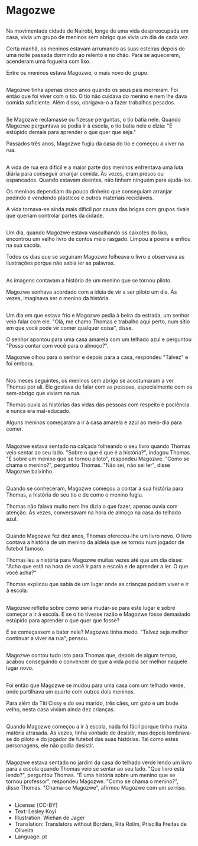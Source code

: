 # Magozwe

##
Na movimentada cidade de Nairobi, longe de uma vida despreocupada em casa, vivia um grupo de meninos sem abrigo que vivia um dia de cada vez.

Certa manhã, os meninos estavam arrumando as suas esteiras depois de uma noite passada dormindo ao relento e no chão. Para se aquecerem, acenderam uma fogueira com lixo.

Entre os meninos estava Magozwe, o mais novo do grupo.

##
Magozwe tinha apenas cinco anos quando os seus pais morreram. Foi então que foi viver com o tio. O tio não cuidava do menino e nem lhe dava comida suficiente. Além disso, obrigava-o a fazer trabalhos pesados.

##
Se Magozwe reclamasse ou fizesse perguntas, o tio batia nele. Quando Magozwe perguntava se podia ir à escola, o tio batia nele e dizia: "É estúpido demais para aprender o que quer que seja."

Passados três anos, Magozwe fugiu da casa do tio e começou a viver na rua.

##
A vida de rua era difícil e a maior parte dos meninos enfrentava uma luta diária para conseguir arranjar comida. Às vezes, eram presos ou espancados. Quando estavam doentes, não tinham ninguém para ajudá-los.

Os meninos dependiam do pouco dinheiro que conseguiam arranjar pedindo e vendendo plásticos e outros materiais recicláveis.

A vida tornava-se ainda mais difícil por causa das brigas com grupos rivais que queriam controlar partes da cidade.

##
Um dia, quando Magozwe estava vasculhando os caixotes do lixo, encontrou um velho livro de contos meio rasgado. Limpou a poeira e enfiou na sua sacola.

Todos os dias que se seguiram Magozwe folheava o livro e observava as ilustrações porque não sabia ler as palavras.

##
As imagens contavam a história de um menino que se tornou piloto.

Magozwe sonhava acordado com a ideia de vir a ser piloto um dia. Às vezes, imaginava ser o menino da história.

##
Um dia em que estava frio e Magozwe pedia à beira da estrada, um senhor veio falar com ele. "Olá, me chamo Thomas e trabalho aqui perto, num sítio em que você pode vir comer qualquer coisa", disse.

O senhor apontou para uma casa amarela com um telhado azul e perguntou "Posso contar com você para o almoço?".

Magozwe olhou para o senhor e depois para a casa, respondeu "Talvez" e foi embora.

##
Nos meses seguintes, os meninos sem abrigo se acostumaram a ver Thomas por ali. Ele gostava de falar com as pessoas, especialmente com os sem-abrigo que viviam na rua.

Thomas ouvia as histórias das vidas das pessoas com respeito e paciência e nunca era mal-educado.

Alguns meninos começaram a ir à casa amarela e azul ao meio-dia para comer.

##
Magozwe estava sentado na calçada folheando o seu livro quando Thomas veio sentar ao seu lado. "Sobre o que é que é a história?", indagou Thomas. "É sobre um menino que se tornou piloto", respondeu Magozwe. "Como se chama o menino?", perguntou Thomas. "Não sei, não sei ler", disse Magozwe baixinho.

##
Quando se conheceram, Magozwe começou a contar a sua história para Thomas, a história do seu tio e de como o menino fugiu.

Thomas não falava muito nem lhe dizia o que fazer, apenas ouvia com atenção. Às vezes, conversavam na hora de almoço na casa do telhado azul.

##
Quando Magozwe fez dez anos, Thomas ofereceu-lhe um livro novo. O livro contava a história de um menino da aldeia que se tornou num jogador de futebol famoso.

Thomas leu a história para Magozwe muitas vezes até que um dia disse: "Acho que está na hora de você ir para a escola e de aprender a ler. O que você acha?"

Thomas explicou que sabia de um lugar onde as crianças podiam viver e ir à escola.

##
Magozwe refletiu sobre como seria mudar-se para este lugar e sobre começar a ir à escola. E se o tio tivesse razão e Magozwe fosse demasiado estúpido para aprender o que quer que fosse?

E se começassem a bater nele? Magozwe tinha medo. "Talvez seja melhor continuar a viver na rua", pensou.

##
Magozwe contou tudo isto para Thomas que, depois de algum tempo, acabou conseguindo o convencer de que a vida podia ser melhor naquele lugar novo.

##
Foi então que Magozwe se mudou para uma casa com um telhado verde, onde partilhava um quarto com outros dois meninos.

Para além da Titi Cissy e do seu marido, três cães, um gato e um bode velho, nesta casa viviam ainda dez crianças.

##
Quando Magozwe começou a ir à escola, nada foi fácil porque tinha muita matéria atrasada. Às vezes, tinha vontade de desistir, mas depois lembrava-se do piloto e do jogador de futebol das suas histórias. Tal como estes personagens, ele não podia desistir.

##
Magozwe estava sentado no jardim da casa do telhado verde lendo um livro para a escola quando Thomas veio se sentar ao seu lado. "Que livro está lendo?", perguntou Thomas. "É uma história sobre um menino que se tornou professor", respondeu Magozwe. "Como se chama o menino?", disse Thomas. "Chama-se Magozwe", afirmou Magozwe com um sorriso.

##
* License: [CC-BY]
* Text: Lesley Koyi
* Illustration: Wiehan de Jager
* Translation: Translators without Borders, Rita Rolim, Priscilla Freitas de Oliveira
* Language: pt
